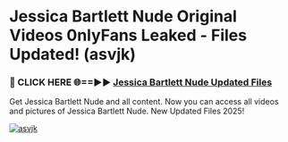 # Jessica Bartlett Nude Original Videos 0nlyFans Leaked - Files Updated! (asvjk)

<h3>🔴 CLICK HERE 🌐==►► <a href="https://tinyurl.com/4mcuefdz" rel="nofollow">Jessica Bartlett Nude Updated Files</a></h3>

Get Jessica Bartlett Nude and all content. Now you can access all videos and pictures of Jessica Bartlett Nude. New Updated Files 2025!

[![asvjk](https://i.imgur.com/StAQSOY.gif)](https://tinyurl.com/4mcuefdz)

